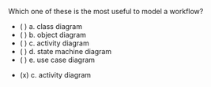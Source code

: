 <panel header=":lock::key: Which one of these is the most useful to describe a workflow?" expanded>

<panel header="%%{{ icon_prereq }} Prerequisites%%" expandable minimized>
  <panel src="../../modeling/modelingStructures/classDiagramsBasic/unit-inElsewhere-asFlat.md" boilerplate header="%%{{ icon_prereq }}%% Modeling: Modeling Structures: Class Diagrams" />
  <panel src="../../modeling/modelingStructures/objectDiagrams/unit-inElsewhere-asFlat.md" boilerplate header="%%{{ icon_prereq }}%% Modeling: Modeling Structures: Object Diagrams" />
  <panel src="../../modeling/modelingBehaviors/activityDiagrams/unit-inElsewhere-asFlat.md" boilerplate header="%%{{ icon_prereq }}%% Modeling: Modeling Behaviors: Activity Diagrams" />
	<panel src="../../modeling/modelingBehaviors/stateMachineDiagrams/unit-inElsewhere-asFlat.md" boilerplate header="%%{{ icon_prereq }}%% Modeling: Modeling Behaviors: State Machine Diagrams" />
  <panel src="../../modeling/modelingBehaviors/useCaseDiagrams/unit-inElsewhere-asFlat.md" boilerplate header="%%{{ icon_prereq }}%% Modeling: Modeling Behaviors: Use Case Diagrams" />
</panel>

<p/>

<question>
Which one of these is the most useful to model a workflow?

- ( ) a. class diagram
- ( ) b. object diagram
- ( ) c. activity diagram
- ( ) d. state machine diagram
- ( ) e. use case diagram

<div slot="answer">

- (x) c. activity diagram

</div>
</question>
</panel>

